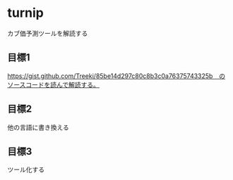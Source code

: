 # turnip
カブ価予測ツールを解読する

## 目標1
https://gist.github.com/Treeki/85be14d297c80c8b3c0a76375743325b　のソースコードを読んで解読する。

## 目標2
他の言語に書き換える

## 目標3
ツール化する
